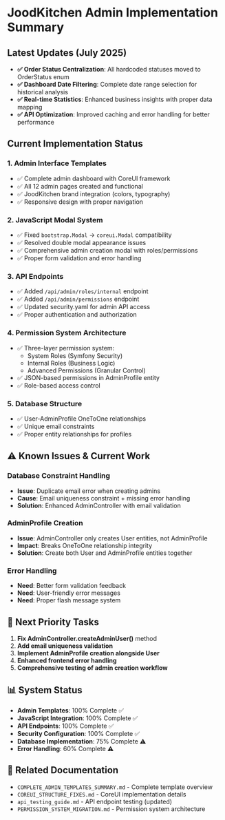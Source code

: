 # JoodKitchen Admin Implementation Summary

## Latest Updates (July 2025)
- **✅ Order Status Centralization**: All hardcoded statuses moved to OrderStatus enum
- **✅ Dashboard Date Filtering**: Complete date range selection for historical analysis  
- **✅ Real-time Statistics**: Enhanced business insights with proper data mapping
- **✅ API Optimization**: Improved caching and error handling for better performance

## Current Implementation Status

### **1. Admin Interface Templates** 
- ✅ Complete admin dashboard with CoreUI framework
- ✅ All 12 admin pages created and functional
- ✅ JoodKitchen brand integration (colors, typography)
- ✅ Responsive design with proper navigation

### **2. JavaScript Modal System**
- ✅ Fixed `bootstrap.Modal` → `coreui.Modal` compatibility
- ✅ Resolved double modal appearance issues
- ✅ Comprehensive admin creation modal with roles/permissions
- ✅ Proper form validation and error handling

### **3. API Endpoints**
- ✅ Added `/api/admin/roles/internal` endpoint
- ✅ Added `/api/admin/permissions` endpoint  
- ✅ Updated security.yaml for admin API access
- ✅ Proper authentication and authorization

### **4. Permission System Architecture**
- ✅ Three-layer permission system:
  - System Roles (Symfony Security)
  - Internal Roles (Business Logic)
  - Advanced Permissions (Granular Control)
- ✅ JSON-based permissions in AdminProfile entity
- ✅ Role-based access control

### **5. Database Structure**
- ✅ User-AdminProfile OneToOne relationships
- ✅ Unique email constraints
- ✅ Proper entity relationships for profiles

## ⚠️ **Known Issues & Current Work**

### **Database Constraint Handling**
- **Issue**: Duplicate email error when creating admins
- **Cause**: Email uniqueness constraint + missing error handling
- **Solution**: Enhanced AdminController with email validation

### **AdminProfile Creation**
- **Issue**: AdminController only creates User entities, not AdminProfile
- **Impact**: Breaks OneToOne relationship integrity
- **Solution**: Create both User and AdminProfile entities together

### **Error Handling**
- **Need**: Better form validation feedback
- **Need**: User-friendly error messages
- **Need**: Proper flash message system

## 🚀 **Next Priority Tasks**

1. **Fix AdminController.createAdminUser()** method
2. **Add email uniqueness validation**
3. **Implement AdminProfile creation alongside User**
4. **Enhanced frontend error handling**
5. **Comprehensive testing of admin creation workflow**

## 📊 **System Status**

- **Admin Templates**: 100% Complete ✅
- **JavaScript Integration**: 100% Complete ✅  
- **API Endpoints**: 100% Complete ✅
- **Security Configuration**: 100% Complete ✅
- **Database Implementation**: 75% Complete ⚠️
- **Error Handling**: 60% Complete ⚠️

## 📁 **Related Documentation**

- `COMPLETE_ADMIN_TEMPLATES_SUMMARY.md` - Complete template overview
- `COREUI_STRUCTURE_FIXES.md` - CoreUI implementation details
- `api_testing_guide.md` - API endpoint testing (updated)
- `PERMISSION_SYSTEM_MIGRATION.md` - Permission system architecture